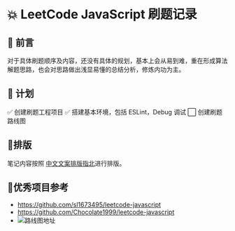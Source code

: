 # 💥 LeetCode JavaScript 刷题记录

## 🎄 前言
对于具体刷题顺序及内容，还没有具体的规划，基本上会从易到难，重在形成算法解题思路，也会对思路做出浅显易懂的总结分析，修炼内功为主。

## 🌱 计划
✅ 创建刷题工程项目
✅ 搭建基本环境，包括 ESLint，Debug 调试
⬜ 创建刷题路线图

## 📃排版
笔记内容按照 [中文文案排版指北](https://mazhuang.org/wiki/chinese-copywriting-guidelines/)进行排版。


## 🎋优秀项目参考
- https://github.com/sl1673495/leetcode-javascript
- https://github.com/Chocolate1999/leetcode-javascript
- ![路线图地址](https://camo.githubusercontent.com/10b3b52a044626e3ef9b05d67995be3f98ef97f5/68747470733a2f2f63646e2e6a7364656c6976722e6e65742f67682f63686f636f6c617465313939392f63646e2f696d672f32303230313032313136313034352e706e67)


